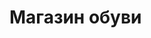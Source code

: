 <!DOCTYPE html>
<head>
    <title>Магазин обуви</title>
    <script src="https://telegram.org/js/telegram-web-app.js"></script>

</head>
<body>
    <h1>Магазин обуви</h1>
    <script>
        var WebApp = window.Telegram.WebApp;
        WebApp.showAlert('Добро пожаловать, @${WebAppUser.username}.');

    </script>
</body>
